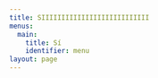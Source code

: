 ```yaml
---
title: SIIIIIIIIIIIIIIIIIIIIIIIIIII
menus:
  main:
    title: Sí
    identifier: menu
layout: page
---
```

